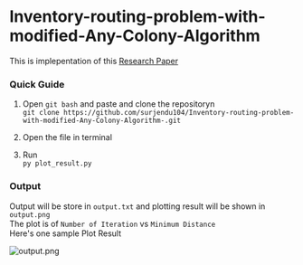 # Inventory-routing-problem-with-modified-Any-Colony-Algorithm
This is implepentation of this [Research Paper](https://drive.google.com/file/d/1zA70COwq458tK2xrlB3gcoE5LGdFI3B-/view?usp=sharing)

### Quick Guide
1. Open `git bash` and paste and clone the repositoryn  
```git clone https://github.com/surjendu104/Inventory-routing-problem-with-modified-Any-Colony-Algorithm-.git```

2. Open the file in terminal
3. Run  
```py plot_result.py```

### Output
Output will be store in `output.txt` and plotting result will be shown in  `output.png`  
The plot is of `Number of Iteration` vs `Minimum Distance`  
Here's one sample Plot Result 

  
![output.png](sample.png)
